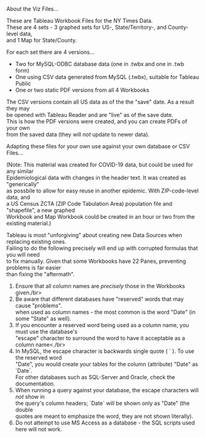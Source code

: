 About the Viz Files...</br>

These are Tableau Workbook Files for the NY Times Data.</br>
These are 4 sets - 3 graphed sets for US-, State/Territory-, and County-level data,</br>
and 1 Map for State/County.</br>

For each set there are 4 versions...</br>
-   Two for MySQL-ODBC database data (one in .twbx and one in .twb form)</br>
-   One using CSV data generated from MySQL (.twbx), suitable for Tableau Public</br>
-   One or two static PDF versions from all 4 Workbooks</br>
   
The CSV versions contain all US data as of the the "save" date.  As a result they may</br>
be opened with Tableau Reader and are "live" as of the save date.</br>
This is how the PDF versions were created, and you can create PDFs of your own</br>
from the saved data (they will *not* update to newer data).</br>
 
 
Adapting these files for your own use against your own database or CSV Files...</br>

(Note: This material was created for COVID-19 data, but could be used for any similar</br>
Epidemiological data with changes in the header text. It was created as "generically"</br>
as possbile to allow for easy reuse in another epidemic.  With ZIP-code-level data, and</br>
a US Census ZCTA (ZIP Code Tabulation Area) population file and "shapefile", a new graphed</br>
Workbook and Map Workbook could be created in an hour or two from the existing material.)</br>

Tableau is most "unforgiving" about creating new Data Sources when replacing existing ones.</br>
Failing to do the following precisely will end up with corrupted formulas that you will need</br>
to fix manually. Given that some Workbooks have 22 Panes, preventing problems is far easier</br>
than fixing the "aftermath".</br>
1. Ensure that all column names are *precisely* those in the Workbooks given./br>
2. Be aware that different databases have "reserved" words that may cause "problems".</br>
      when used as column names - the most common is the word "Date" (in some "State" as well).</br>
3. If you encounter a reserved word being used as a column name, you must use the database's</br>
      "escape" character to surround the word to have it acceptable as a column name<./br>
4. In MySQL, the escape character is backwards single quote ( \` ). To use the reserved word</br>
      "Date", you would create your tables for the column (attribute) "Date" as \`Date`.</br>
      For other databases such as SQL-Server and Oracle, check the documentation.</br>
5. When running a query against your database, the escape characters will *not* show in</br>
      the query's column headers;  \`Date` will be shown only as "Date" (the double</br>
      quotes are meant to emphasize the word, they are not shown literally).</br>
6. Do not attempt to use MS Access as a database - the SQL scripts used here will not work.</br>

